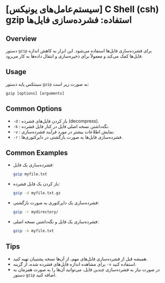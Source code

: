 # [سیستم‌عامل‌های یونیکس] C Shell (csh) gzip استفاده: فشرده‌سازی فایل‌ها

## Overview
دستور `gzip` برای فشرده‌سازی فایل‌ها استفاده می‌شود. این ابزار به کاهش اندازه فایل‌ها کمک می‌کند و معمولاً برای ذخیره‌سازی و انتقال داده‌ها به کار می‌رود.

## Usage
سینتکس پایه دستور `gzip` به صورت زیر است:
```
gzip [options] [arguments]
```

## Common Options
- `-d` : باز کردن فایل‌های فشرده (decompress).
- `-k` : نگه‌داشتن نسخه اصلی فایل در کنار فایل فشرده.
- `-v` : نمایش اطلاعات بیشتر در مورد فرآیند فشرده‌سازی.
- `-r` : فشرده‌سازی فایل‌ها به صورت بازگشتی در دایرکتوری‌ها.

## Common Examples
- فشرده‌سازی یک فایل:
  ```bash
  gzip myfile.txt
  ```
  
- باز کردن یک فایل فشرده:
  ```bash
  gzip -d myfile.txt.gz
  ```

- فشرده‌سازی یک دایرکتوری به صورت بازگشتی:
  ```bash
  gzip -r mydirectory/
  ```

- فشرده‌سازی یک فایل و نگه‌داشتن نسخه اصلی:
  ```bash
  gzip -k myfile.txt
  ```

## Tips
- همیشه قبل از فشرده‌سازی فایل‌های مهم، از آن‌ها نسخه پشتیبان تهیه کنید.
- برای مشاهده اندازه فایل‌های فشرده شده، از گزینه `-v` استفاده کنید.
- در صورت نیاز به فشرده‌سازی چندین فایل، می‌توانید آن‌ها را به صورت همزمان به دستور `gzip` اضافه کنید.